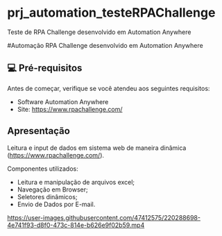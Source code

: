 # prj_automation_testeRPAChallenge
Teste de RPA Challenge desenvolvido em Automation Anywhere


#Automação RPA Challenge desenvolvido em Automation Anywhere

<!---Esses são exemplos. Veja https://shields.io para outras pessoas ou para personalizar este conjunto de escudos. Você pode querer incluir dependências, status do projeto e informações de licença aqui

![GitHub repo size](https://img.shields.io/github/repo-size/fellipeafonseca/README-template?style=for-the-badge)
![GitHub language count](https://img.shields.io/github/languages/count/fellipeafonseca/README-template?style=for-the-badge)
![GitHub forks](https://img.shields.io/github/forks/fellipeafonseca/README-template?style=for-the-badge)
![Bitbucket open issues](https://img.shields.io/bitbucket/issues/fellipeafonseca/README-template?style=for-the-badge)
![Bitbucket open pull requests](https://img.shields.io/bitbucket/pr-raw/fellipeafonseca/README-template?style=for-the-badge)--->



## 💻 Pré-requisitos

Antes de começar, verifique se você atendeu aos seguintes requisitos:
<!---Estes são apenas requisitos de exemplo. Adicionar, duplicar ou remover conforme necessário--->

* Software Automation Anywhere
* Site: https://www.rpachallenge.com/

## Apresentação

Leitura e input de dados em sistema web de maneira dinâmica (https://www.rpachallenge.com/).

Componentes utilizados:
- Leitura e manipulação de arquivos excel;
- Navegação em Browser;
- Seletores dinâmicos;
- Envio de Dados por E-mail.


https://user-images.githubusercontent.com/47412575/220288698-4e741f93-d8f0-473c-814e-b626e9f02b59.mp4


<!---
## Seja um dos contribuidores<br>--->






